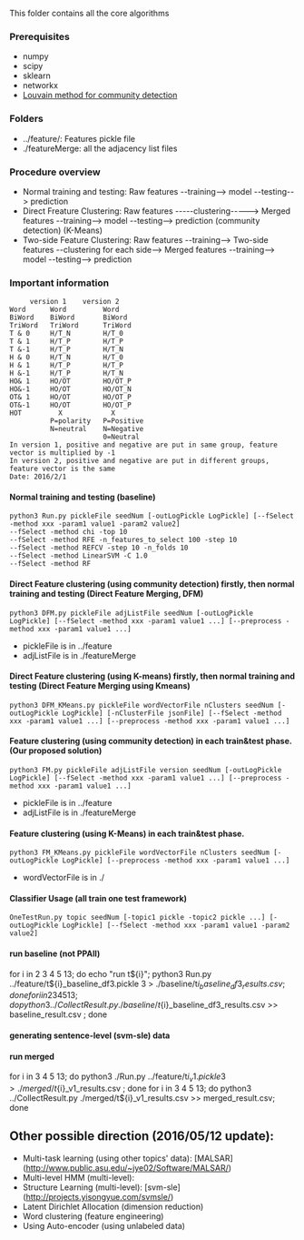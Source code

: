 
This folder contains all the core algorithms 

### Prerequisites 
* numpy
* scipy
* sklearn
* networkx 
* [Louvain method for community detection](https://bitbucket.org/taynaud/python-louvain)

### Folders
* ../feature/: Features pickle file 
* ./featureMerge: all the adjacency list files 

### Procedure overview
* Normal training and testing: Raw features --training--> model --testing--> prediction
* Direct Freature Clustering: Raw features -----clustering-----> Merged features --training--> model --testing--> prediction
					  (community detection)
					  (K-Means)
* Two-side Feature Clustering: Raw features --training--> Two-side features --clustering for each side--> Merged features --training--> model --testing--> prediction


### Important information
         version 1    version 2
    Word      Word         Word
    BiWord    BiWord       BiWord
    TriWord   TriWord      TriWord
    T & 0     H/T_N        H/T_0
    T & 1     H/T_P        H/T_P
    T &-1     H/T_P        H/T_N
    H & 0     H/T_N        H/T_0
    H & 1     H/T_P        H/T_P
    H &-1     H/T_P        H/T_N
    HO& 1     HO/OT        HO/OT_P
    HO&-1     HO/OT        HO/OT_N
    OT& 1     HO/OT        HO/OT_P
    OT&-1     HO/OT        HO/OT_P
    HOT         X            X
              P=polarity   P=Positive
              N=neutral    N=Negative
                           0=Neutral
    In version 1, positive and negative are put in same group, feature vector is multiplied by -1
    In version 2, positive and negative are put in different groups, feature vector is the same
    Date: 2016/2/1

#### Normal training and testing (baseline)
    python3 Run.py pickleFile seedNum [-outLogPickle LogPickle] [--fSelect -method xxx -param1 value1 -param2 value2]
    --fSelect -method chi -top 10
    --fSelect -method RFE -n_features_to_select 100 -step 10 
    --fSelect -method REFCV -step 10 -n_folds 10
    --fSelect -method LinearSVM -C 1.0
    --fSelect -method RF

#### Direct Feature clustering (using community detection) firstly, then normal training and testing (Direct Feature Merging, DFM)
    python3 DFM.py pickleFile adjListFile seedNum [-outLogPickle LogPickle] [--fSelect -method xxx -param1 value1 ...] [--preprocess -method xxx -param1 value1 ...]
    
* pickleFile is in ../feature
* adjListFile is in ./featureMerge

#### Direct Feature clustering (using K-means) firstly, then normal training and testing (Direct Feature Merging using Kmeans)
    python3 DFM_KMeans.py pickleFile wordVectorFile nClusters seedNum [-outLogPickle LogPickle] [-nClusterFile jsonFile] [--fSelect -method xxx -param1 value1 ...] [--preprocess -method xxx -param1 value1 ...]

#### Feature clustering (using community detection) in each train&test phase. (Our proposed solution)
    python3 FM.py pickleFile adjListFile version seedNum [-outLogPickle LogPickle] [--fSelect -method xxx -param1 value1 ...] [--preprocess -method xxx -param1 value1 ...]

* pickleFile is in ../feature
* adjListFile is in ./featureMerge

#### Feature clustering (using K-Means) in each train&test phase.
    python3 FM_KMeans.py pickleFile wordVectorFile nClusters seedNum [-outLogPickle LogPickle] [--preprocess -method xxx -param1 value1 ...]

* wordVectorFile is in ./

#### Classifier Usage (all train one test framework)
    OneTestRun.py topic seedNum [-topic1 pickle -topic2 pickle ...] [-outLogPickle LogPickle] [--fSelect -method xxx -param1 value1 -param2 value2]
    

#### run baseline (not PPAll)
for i in 2 3 4 5 13; do echo "run t${i}"; python3 Run.py ../feature/t${i}_baseline_df3.pickle 3 > ./baseline/t${i}_baseline_df3_results.csv; done
for i in 2 3 4 5 13; do python3 ../CollectResult.py ./baseline/t${i}_baseline_df3_results.csv >> baseline_result.csv ; done

#### generating sentence-level (svm-sle) data


#### run merged
for i in 3 4 5 13; do python3 ./Run.py ../feature/t${i}_v1.pickle 3 > ./merged/t${i}_v1_results.csv ; done
for i in 3 4 5 13; do python3 ../CollectResult.py ./merged/t${i}_v1_results.csv >> merged_result.csv; done


## Other possible direction (2016/05/12 update):
* Multi-task learning (using other topics' data): [MALSAR] (http://www.public.asu.edu/~jye02/Software/MALSAR/)
* Multi-level HMM (multi-level): 
* Structure Learning (multi-level): [svm-sle] (http://projects.yisongyue.com/svmsle/)  
* Latent Dirichlet Allocation (dimension reduction)
* Word clustering (feature engineering)
* Using Auto-encoder (using unlabeled data)

